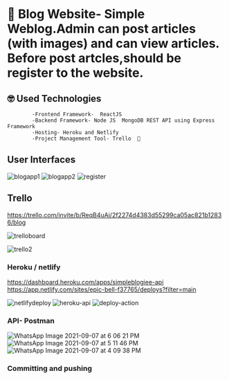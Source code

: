 # :wave: Blog Website- Simple Weblog.Admin can post articles (with images) and can view articles. Before post artcles,should be register to the website. 

## 🤓 Used Technologies

            -Frontend Framework-  ReactJS
            -Backend Framework- Node JS  MongoDB REST API using Express Framework
            -Hosting- Heroku and Netlify
            -Project Management Tool- Trello  🚀

## User Interfaces

![blogapp1](https://user-images.githubusercontent.com/60134922/132995214-16530b91-3e84-47bc-b480-9c5111b57713.png)
![blogapp2](https://user-images.githubusercontent.com/60134922/132995365-aeedecfa-718e-483e-b4c0-6c5277c74dce.png)
![register](https://user-images.githubusercontent.com/60134922/132995526-77ee61a2-c35d-43a7-875f-f9ea8be39ca6.png)


## Trello

https://trello.com/invite/b/ReqB4uAi/2f2274d4383d55299ca05ac821b12836/blog

![trelloboard](https://user-images.githubusercontent.com/60134922/132995656-3c45213e-d194-45bc-acf1-cce7f35ed290.png)

![trello2](https://user-images.githubusercontent.com/60134922/132996319-b8a78fed-fb8e-412f-9ea5-322789ff368c.png)


### Heroku / netlify

https://dashboard.heroku.com/apps/simpleblogiee-api
https://app.netlify.com/sites/epic-bell-f37765/deploys?filter=main

![netlifydeploy](https://user-images.githubusercontent.com/60134922/132995767-f93c0c08-c8d9-4221-a939-2037e98a2fc2.png)
![heroku-api](https://user-images.githubusercontent.com/60134922/132995798-6b8ca08e-175d-4a9e-8f37-9aaf9d918587.png)
![deploy-action](https://user-images.githubusercontent.com/60134922/132995801-3f99abdb-c69d-4e31-ba92-111e510c2fa8.png)

### API- Postman

![WhatsApp Image 2021-09-07 at 6 06 21 PM](https://user-images.githubusercontent.com/60134922/132995974-9495415f-ff09-451a-8d68-bdd3107cdd0b.jpeg)
![WhatsApp Image 2021-09-07 at 5 11 46 PM](https://user-images.githubusercontent.com/60134922/132995976-c5e52893-aa3c-439b-97bb-8925d75c7bdc.jpeg)
![WhatsApp Image 2021-09-07 at 4 09 38 PM](https://user-images.githubusercontent.com/60134922/132995977-64f702f9-62c5-4a75-8430-0b3dc6dd60c8.jpeg)




### Committing and pushing
